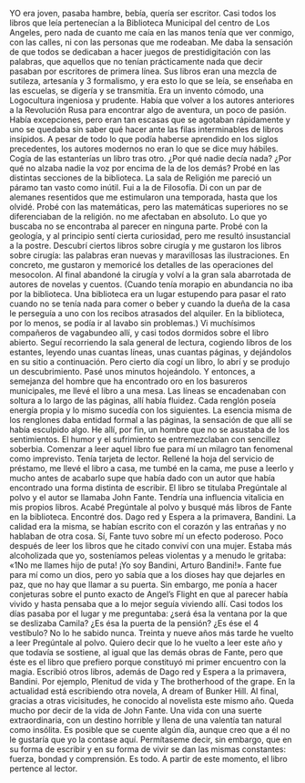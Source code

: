 YO era joven, pasaba hambre, bebía, quería ser escritor. Casi todos los libros que leía pertenecían a la Biblioteca Municipal del centro de Los Angeles, pero nada de cuanto me caía en las manos tenía que ver conmigo, con las calles, ni con las personas que me rodeaban. Me daba la sensación de que todos se dedicaban a hacer juegos de prestidigitación con las palabras, que aquellos que no tenían prácticamente nada que decir pasaban por escritores de primera línea. Sus libros eran una mezcla de sutileza, artesanía y 3 formalismo, y era esto lo que se leía, se enseñaba en las escuelas, se digería y se transmitía. Era un invento cómodo, una Logocultura ingeniosa y prudente. Había que volver a los autores anteriores a la Revolución Rusa para encontrar algo de aventura, un poco de pasión. Había excepciones, pero eran tan escasas que se agotaban rápidamente y uno se quedaba sin saber qué hacer ante las filas interminables de libros insípidos. A pesar de todo lo que podía haberse aprendido en los siglos precedentes, los autores modernos no eran lo que se dice muy hábiles. Cogía de las estanterías un libro tras otro. ¿Por qué nadie decía nada? ¿Por qué no alzaba nadie la voz por encima de la de los demás? Probé en las distintas secciones de la biblioteca. La sala de Religión me pareció un páramo tan vasto como inútil. Fui a la de Filosofía. Di con un par de alemanes resentidos que me estimularon una temporada, hasta que los olvidé. Probé con las matemáticas, pero las matemáticas superiores no se diferenciaban de la religión. no me afectaban en absoluto. Lo que yo buscaba no se encontraba al parecer en ninguna parte. Probé con la geología, y al principio sentí cierta curiosidad, pero me resultó insustancial a la postre. Descubrí ciertos libros sobre cirugía y me gustaron los libros sobre cirugía: las palabras eran nuevas y maravillosas las ilustraciones. En concreto, me gustaron y memoricé los detalles de las operaciones del mesocolon. Al final abandoné la cirugía y volví a la gran sala abarrotada de autores de novelas y cuentos. (Cuando tenía morapio en abundancia no iba por la biblioteca. Una biblioteca era un lugar estupendo para pasar el rato cuando no se tenía nada para comer o beber y cuando la dueña de la casa le perseguía a uno con los recibos atrasados del alquiler. En la biblioteca, por lo menos, se podía ir al lavabo sin problemas.) Vi muchísimos compañeros de vagabundeo allí, y casi todos dormidos sobre el libro abierto. Seguí recorriendo la sala general de lectura, cogiendo libros de los estantes, leyendo unas cuantas líneas, unas cuantas páginas, y dejándolos en su sitio a continuación. Pero cierto día cogí un libro, lo abrí y se produjo un descubrimiento. Pasé unos minutos hojeándolo. Y entonces, a semejanza del hombre que ha encontrado oro en los basureros municipales, me llevé el libro a una mesa. Las líneas se encadenaban con soltura a lo largo de las páginas, allí había fluidez. Cada renglón poseía energía propia y lo mismo sucedía con los siguientes. La esencia misma de los renglones daba entidad formal a las páginas, la sensación de que allí se había esculpido algo. He allí, por fin, un hombre que no se asustaba de los sentimientos. El humor y el sufrimiento se entremezclaban con sencillez soberbia. Comenzar a leer aquel libro fue para mí un milagro tan fenomenal como imprevisto. Tenía tarjeta de lector. Rellené la hoja del servicio de préstamo, me llevé el libro a casa, me tumbé en la cama, me puse a leerlo y mucho antes de acabarlo supe que había dado con un autor que había encontrado una forma distinta de escribir. El libro se titulaba Pregúntale al polvo y el autor se llamaba John Fante. Tendría una influencia vitalicia en mis propios libros. Acabé Pregúntale al polvo y busqué más libros de Fante en la biblioteca. Encontré dos. Dago red y Espera a la primavera, Bandini. La calidad era la misma, se habían escrito con el corazón y las entrañas y no hablaban de otra cosa. Sí, Fante tuvo sobre mí un efecto poderoso. Poco después de leer los libros que he citado conviví con una mujer. Estaba más alcoholizada que yo, sosteníamos peleas violentas y a menudo le gritaba: «1No me llames hijo de puta! ¡Yo soy Bandini, Arturo Bandini!». Fante fue para mí como un dios, pero yo sabía que a los dioses hay que dejarles en paz, que no hay que llamar a su puerta. Sin embargo, me ponía a hacer conjeturas sobre el punto exacto de Angel’s Flight en que al parecer había vivido y hasta pensaba que a lo mejor seguía viviendo allí. Casi todos los días pasaba por el lugar y me preguntaba: ¿será ésa la ventana por la que se deslizaba Camila? ¿Es ésa la puerta de la pensión? ¿Es ése el 4 vestíbulo? No lo he sabido nunca. Treinta y nueve años más tarde he vuelto a leer Pregúntale al polvo. Quiero decir que lo he vuelto a leer este año y que todavía se sostiene, al igual que las demás obras de Fante, pero que éste es el libro que prefiero porque constituyó mi primer encuentro con la magia. Escribió otros libros, además de Dago red y Espera a la primavera, Bandini. Por ejemplo, Plenitud de vida y The brotherhood of the grape. En la actualidad está escribiendo otra novela, A dream of Bunker Hill. Al final, gracias a otras vicisitudes, he conocido al novelista este mismo año. Queda mucho por decir de la vida de John Fante. Una vida con una suerte extraordinaria, con un destino horrible y llena de una valentía tan natural como insólita. Es posible que se cuente algún día, aunque creo que a él no le gustaría que yo la contase aquí. Permítaseme decir, sin embargo, que en su forma de escribir y en su forma de vivir se dan las mismas constantes: fuerza, bondad y comprensión. Es todo. A partir de este momento, el libro pertence al lector.